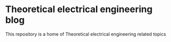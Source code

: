# Theoretical electrical engineering blog

This repository is a home of Theoretical electrical engineering related topics
